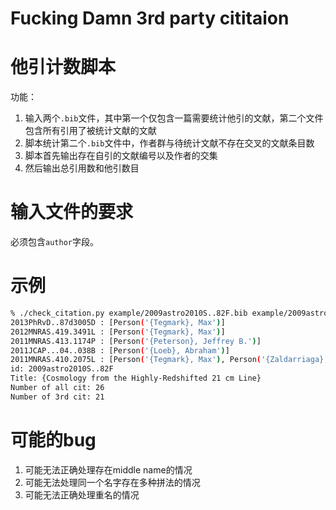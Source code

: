# Fucking Damn 3rd party cititaion

# 他引计数脚本
功能：
1. 输入两个`.bib`文件，其中第一个仅包含一篇需要统计他引的文献，第二个文件包含所有引用了被统计文献的文献
2. 脚本统计第二个`.bib`文件中，作者群与待统计文献不存在交叉的文献条目数
3. 脚本首先输出存在自引的文献编号以及作者的交集
4. 然后输出总引用数和他引数目

# 输入文件的要求
必须包含`author`字段。

# 示例
```bash
% ./check_citation.py example/2009astro2010S..82F.bib example/2009astro2010S..82F.cit.bib
2013PhRvD..87d3005D : [Person('{Tegmark}, Max')]
2012MNRAS.419.3491L : [Person('{Tegmark}, Max')]
2011MNRAS.413.1174P : [Person('{Peterson}, Jeffrey B.')]
2011JCAP...04..038B : [Person('{Loeb}, Abraham')]
2011MNRAS.410.2075L : [Person('{Tegmark}, Max'), Person('{Zaldarriaga}, Matias')]
id: 2009astro2010S..82F
Title: {Cosmology from the Highly-Redshifted 21 cm Line}
Number of all cit: 26
Number of 3rd cit: 21
```

# 可能的bug
1. 可能无法正确处理存在middle name的情况
2. 可能无法处理同一个名字存在多种拼法的情况
3. 可能无法正确处理重名的情况
